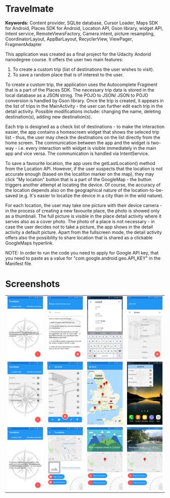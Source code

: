 <h1>Travelmate</h1>
<p><b>Keywords:</b> Content provider, SQLite database, Cursor Loader, Maps SDK for Android, Places SDK for Android, Location API, Gson library, widget API, Intent service, RemoteViewsFactory, Camera intent, picture resampling, CoordinatorLayout, AppBarLayout, RecyclerView, ViewPager, FragmentAdapter</p>
<p>This application was created as a final project for the Udacity Andorid nanodegree course. It offers the user two main features:</p>
<ol>
<li>To create a custom trip (list of destinations the user wishes to visit).</li>
  <li>To save a random place that is of interest to the user.</li>
</ol>
<p>To create a custom trip, the application uses the Autocomplete Fragment that is a part of the Places SDK. The necessary trip data is stored in the local database as a JSON string. The POJO to JSON/ JSON to POJO conversion is handled by Gson library. Once the trip is created, it appears in the list of trips in the MainActivity - the user can further edit each trip in the detail activity. Possible modifications include: changing the name, deleting destination(s), adding new destination(s).</p>
<p>Each trip is designed as a check list of destinations - to make the interaction easier, the app contains a homescreen widget that shows the seleced trip list - thus, the user may check the destinations on the list directly from the home screen. The communication between the app and the widget is two-way - i.e. every interaction with widget is visible immediately in the main app and vice versa. The communication is handled via IntentService.</p>
<p>To save a favourite location, the app uses the getLastLocation() method from the Location API. However, if the user suspects that the location is not accurate enough (based on the locatiton marker on the map), they may click "My location" button that is a part of the GoogleMap - the button triggers another attempt at locating the device. Of course, the accuracy of the location depends also on the geographical nature of the location-to-be-saved (e.g. It's easier to localize the device in a city than in the wild nature).</p>
<p>For each location, the user may take one picture with their device camera - in the process of creating a new favourite place, the photo is showed only as a thumbnali. The full picture is visible in the place detail activity where it serves also as a cover photo. The photo of a place is not necessary - in case the user decides not to take a picture, the app shows in the detail activity a default picture. Apart from the fullscreen mode, the detail activity offers also the possibility to share location that is shared as a clickable GoogleMaps hyperlink.</p>
<p>NOTE: In order to run the code you need to apply for Google API key, that you need to paste as a value for "com.google.android.geo.API_KEY" in the Manifest file.</p>
<h1>Screenshots</h1>
<table style="font-size:14px;">
<tbody>
<tr>
<td width="25%">
  <img src="https://raw.githubusercontent.com/PavolBriatka/Travelmate/master/screenshots/01_ct_empty_state.png"></td>
<td width="25%">
  <img src="https://raw.githubusercontent.com/PavolBriatka/Travelmate/master/screenshots/02_ct_create_new_trip.png"></td>  
  <td width="25%">
    <img src="https://raw.githubusercontent.com/PavolBriatka/Travelmate/master/screenshots/03_ct_autocomplete_fragment.png"></td>
  <td width="25%">
    <img src="https://raw.githubusercontent.com/PavolBriatka/Travelmate/master/screenshots/04_ct_list_preview.png"></td>
</tr>
  <tr>
<td width="25%">
  <img src="https://raw.githubusercontent.com/PavolBriatka/Travelmate/master/screenshots/05_list_of_trips.png"></td>
<td width="25%">
  <img src="https://raw.githubusercontent.com/PavolBriatka/Travelmate/master/screenshots/06_trip_detail.png"></td>  
  <td width="25%">
    <img src="https://raw.githubusercontent.com/PavolBriatka/Travelmate/master/screenshots/07-trip_on_map.png"></td>
  <td width="25%">
    <img src="https://raw.githubusercontent.com/PavolBriatka/Travelmate/master/screenshots/08_widget.png"></td>
</tr>
  <tr>
<td width="25%">
  <img src="https://raw.githubusercontent.com/PavolBriatka/Travelmate/master/screenshots/09_fp_empty_state.png"></td>
<td width="25%">
  <img src="https://raw.githubusercontent.com/PavolBriatka/Travelmate/master/screenshots/10_fp_add_new_place.png"></td>  
  <td width="25%">
    <img src="https://raw.githubusercontent.com/PavolBriatka/Travelmate/master/screenshots/11_place_detail_no_photo.png"></td>
  <td width="25%">
    <img src="https://raw.githubusercontent.com/PavolBriatka/Travelmate/master/screenshots/12_place_detail_photo.png"></td>
</tr>
  </tbody>
  </table>
